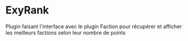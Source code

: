 # ExyRank

Plugin faisant l'interface avec le plugin Faction pour récupérer et afficher les meilleurs factions selon leur nombre de points